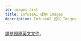```yaml
---
id: images-list
title: InfuseAI 提供 Images
description: InfuseAI 提供 Images
---
```


[請參照原英文文件](../../guide_manual/images-list)。
